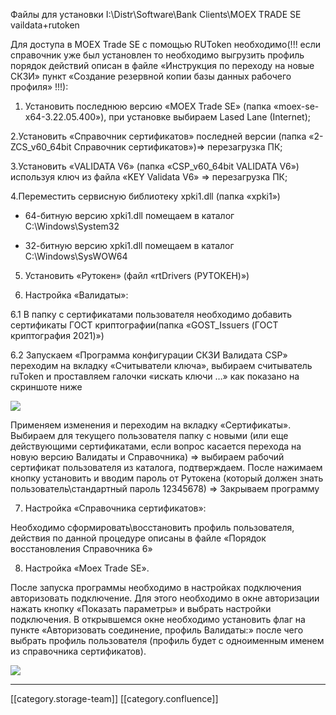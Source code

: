 Файлы для установки I:\Distr\Software\Bank Clients\MOEX TRADE SE vaildata+rutoken



Для доступа в MOEX Trade SE с помощью RUToken необходимо(!!! если справочник уже был установлен то необходимо выгрузить профиль порядок действий описан в файле «Инструкция по переходу на новые СКЗИ» пункт «Создание резервной копии базы данных рабочего профиля» !!!):

1. Установить последнюю версию «MOEX Trade SE» (папка «moex-se-x64-3.22.05.400»), при установке выбираем Lased Lane (Internet);

2.Установить «Справочник сертификатов» последней версии (папка «2-ZCS_v60_64bit Справочник сертификатов»)=> перезагрузка ПК;

3.Установить «VALIDATA V6» (папка «CSP_v60_64bit VALIDATA V6») используя ключ из файла «KEY Validata V6» => перезагрузка ПК;

4.Переместить сервисную библиотеку xpki1.dll (папка «xpki1»)

- 64-битную версию xpki1.dll помещаем в каталог C:\Windows\System32

- 32-битную версию xpki1.dll помещаем в каталог C:\Windows\SysWOW64

5. Установить «Рутокен» (файл «rtDrivers (РУТОКЕН)»)

6. Настройка «Валидаты»:

6.1 В папку с сертификатами пользователя необходимо добавить сертификаты ГОСТ криптографии(папка «GOST_Issuers (ГОСТ криптография 2021)»)

6.2 Запускаем «Программа конфигурации СКЗИ Валидата CSP» переходим на вкладку «Считыватели ключа», выбираем считыватель ruToken и проставляем галочки «искать ключи …» как показано на скриншоте ниже

![](images/storage/1.png)

Применяем изменения и переходим на вкладку «Сертификаты».  Выбираем для текущего пользователя папку с новыми (или еще действующими сертификатами, если вопрос касается перехода на новую версию Валидаты и Справочника) => выбираем рабочий сертификат пользователя из каталога, подтверждаем. После нажимаем кнопку установить и вводим пароль от Рутокена (который должен знать пользователь\стандартный пароль 12345678) => Закрываем программу

7. Настройка «Справочника сертификатов»:

Необходимо сформировать\восстановить профиль пользователя, действия по данной процедуре описаны в файле «Порядок восстановления Справочника 6»

8. Настройка «Moex Trade SE».

После запуска программы необходимо в настройках подключения авторизовать подключение. Для этого необходимо в окне авторизации нажать кнопку «Показать параметры» и выбрать настройки подключения. В открывшемся окне необходимо установить флаг на пункте «Авторизовать соединение, профиль Валидаты:» после чего выбрать профиль пользователя (профиль будет с одноименным именем из справочника сертификатов).

![](images/storage/2.png)



*****

[[category.storage-team]] 
[[category.confluence]] 

